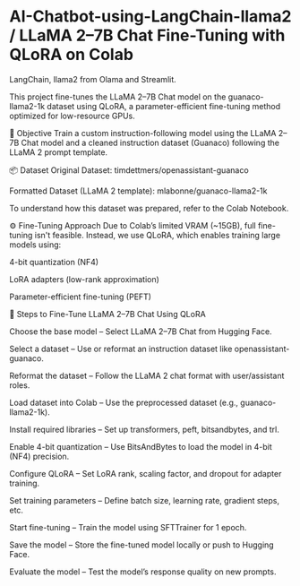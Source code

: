 # AI-Chatbot-using-LangChain-llama2 / LLaMA 2–7B Chat Fine-Tuning with QLoRA on Colab

LangChain, llama2 from Olama and Streamlit.



This project fine-tunes the LLaMA 2–7B Chat model on the guanaco-llama2-1k dataset using QLoRA, a parameter-efficient fine-tuning method optimized for low-resource GPUs.



🧠 Objective
Train a custom instruction-following model using the LLaMA 2–7B Chat model and a cleaned instruction dataset (Guanaco) following the LLaMA 2 prompt template.



📦 Dataset
Original Dataset: timdettmers/openassistant-guanaco

Formatted Dataset (LLaMA 2 template): mlabonne/guanaco-llama2-1k

To understand how this dataset was prepared, refer to the Colab Notebook.




⚙️ Fine-Tuning Approach
Due to Colab’s limited VRAM (~15GB), full fine-tuning isn't feasible. Instead, we use QLoRA, which enables training large models using:

4-bit quantization (NF4)

LoRA adapters (low-rank approximation)

Parameter-efficient fine-tuning (PEFT)




🔧 Steps to Fine-Tune LLaMA 2–7B Chat Using QLoRA

Choose the base model – Select LLaMA 2–7B Chat from Hugging Face.

Select a dataset – Use or reformat an instruction dataset like openassistant-guanaco.

Reformat the dataset – Follow the LLaMA 2 chat format with user/assistant roles.

Load dataset into Colab – Use the preprocessed dataset (e.g., guanaco-llama2-1k).

Install required libraries – Set up transformers, peft, bitsandbytes, and trl.

Enable 4-bit quantization – Use BitsAndBytes to load the model in 4-bit (NF4) precision.

Configure QLoRA – Set LoRA rank, scaling factor, and dropout for adapter training.

Set training parameters – Define batch size, learning rate, gradient steps, etc.

Start fine-tuning – Train the model using SFTTrainer for 1 epoch.

Save the model – Store the fine-tuned model locally or push to Hugging Face.

Evaluate the model – Test the model’s response quality on new prompts.





